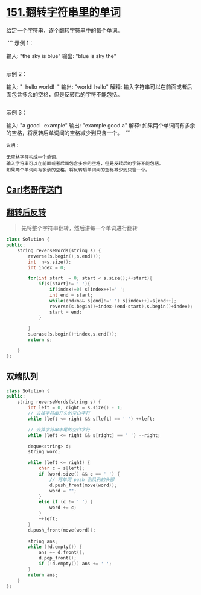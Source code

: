 # [151.翻转字符串里的单词](https://leetcode-cn.com/problems/reverse-words-in-a-string/)
给定一个字符串，逐个翻转字符串中的每个单词。

 ```
示例 1：

输入: "the sky is blue"
输出: "blue is sky the"
```
```
示例 2：

输入: "  hello world!  "
输出: "world! hello"
解释: 输入字符串可以在前面或者后面包含多余的空格，但是反转后的字符不能包括。
```
```
示例 3：

输入: "a good   example"
输出: "example good a"
解释: 如果两个单词间有多余的空格，将反转后单词间的空格减少到只含一个。
 ```
```
说明：

无空格字符构成一个单词。
输入字符串可以在前面或者后面包含多余的空格，但是反转后的字符不能包括。
如果两个单词间有多余的空格，将反转后单词间的空格减少到只含一个。
```

## [Carl老哥传送门](https://mp.weixin.qq.com/s?__biz=MzUxNjY5NTYxNA==&mid=2247484396&idx=1&sn=a11d77384e0baebc9967e304453ff45d&chksm=f9a230bdced5b9abbd7b74cef5d8a101c356c27584b04e238ccf0a3ee5ba1839743b389c5b16&scene=126&sessionid=1599093420&key=894f956096063b6004aef2ae1ff6621113124eeaa5b79b6b7a908e4d4be6b7da9f32ce53aeac2c90908e402b80e65ffb017634847869b68c405c19f93f1ff904083813d30d7047a75c3300937e84efb50fca8a63afee17b84ff967de9ca8c53936eee34d61e3bcbb387be93697a4cc05a82d3a3d798e6e5eef03fb3f6a4ed50f&ascene=1&uin=MTIwODE0NDM2Mw%3D%3D&devicetype=Windows+10+x64&version=62090529&lang=zh_CN&exportkey=AVUnOZrd75PvI8rQzanLIoY%3D&pass_ticket=b7EdxwZ9mS8%2BcvTDhdjW4q%2FS03mWLrd7wHGoErwD0aClce3Z2zoIZocp53sKulbn)

##  [翻转后反转](https://leetcode-cn.com/problems/reverse-words-in-a-string/solution/fan-zhuan-zi-fu-chuan-li-de-dan-ci-by-leetcode-sol/)
>先将整个字符串翻转，然后讲每一个单词进行翻转
```c++
class Solution {
public:
    string reverseWords(string s) {
        reverse(s.begin(),s.end());
        int  n=s.size();
        int index = 0;

        for(int start  = 0; start < s.size();++start){
            if(s[start]!= ' '){
                if(index!=0) s[index++]=' ';
                int end = start;
                while(end<n&& s[end]!=' ') s[index++]=s[end++];
                reverse(s.begin()+index-(end-start),s.begin()+index);
                start = end;
            }

        }
        s.erase(s.begin()+index,s.end());
        return s;

    }
};
```

## 双端队列

```c++
class Solution {
public:
    string reverseWords(string s) {
        int left = 0, right = s.size() - 1;
        // 去掉字符串开头的空白字符
        while (left <= right && s[left] == ' ') ++left;

        // 去掉字符串末尾的空白字符
        while (left <= right && s[right] == ' ') --right;

        deque<string> d;
        string word;

        while (left <= right) {
            char c = s[left];
            if (word.size() && c == ' ') {
                // 将单词 push 到队列的头部
                d.push_front(move(word));
                word = "";
            }
            else if (c != ' ') {
                word += c;
            }
            ++left;
        }
        d.push_front(move(word));
        
        string ans;
        while (!d.empty()) {
            ans += d.front();
            d.pop_front();
            if (!d.empty()) ans += ' ';
        }
        return ans;
    }
};
```
